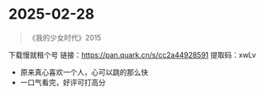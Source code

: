 # 2025-02-28

> 《我的少女时代》2015

下载慢就租个号
链接：https://pan.quark.cn/s/cc2a44928591
提取码：xwLv

- 原来真心喜欢一个人，心可以跳的那么快
- 一口气看完，好评可打高分